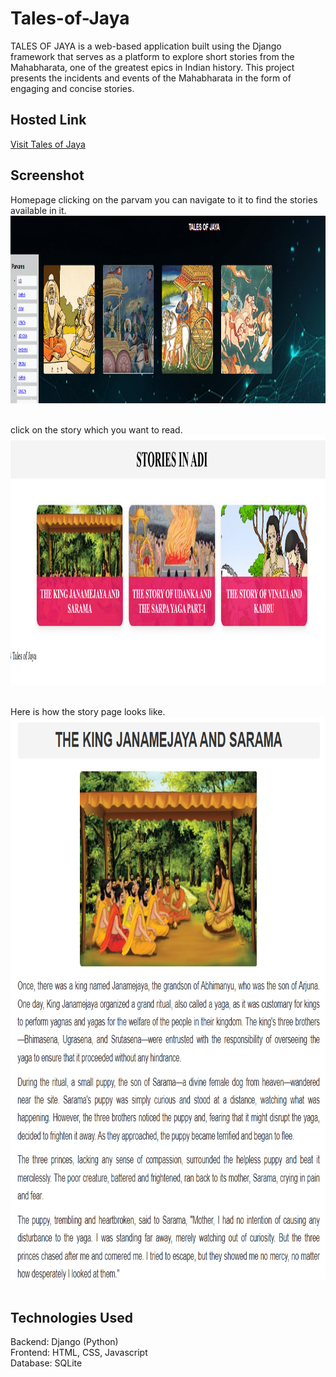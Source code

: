 # Tales-of-Jaya
TALES OF JAYA is a web-based application built using the Django framework that serves as a platform to explore short stories from the Mahabharata, one of the greatest epics in Indian history. This project presents the incidents and events of the Mahabharata in the form of engaging and concise stories.

## Hosted Link
[Visit Tales of Jaya](https://sril32996.pythonanywhere.com)

## Screenshot
Homepage
clicking on the parvam you can navigate to it to find the stories available in it.
<img src="screenshots/Screenshot 2025-01-26 115547.png" alt="Screenshot of the project" width="1000" height="300"><br/><br/>

click on the story which you want to read.
<img src="screenshots/Screenshot 2025-01-26 115613.png" alt="Screenshot of the project" width="800" height = "400"><br/><br/>

Here is how the story page looks like.
<img src="screenshots/Screenshot 2025-01-26 115654.png" alt="Screenshot of the project" width="800" height = "900"><br/><br/>

## Technologies Used
Backend: Django (Python)<br> 
Frontend: HTML, CSS, Javascript <br> 
Database: SQLite




